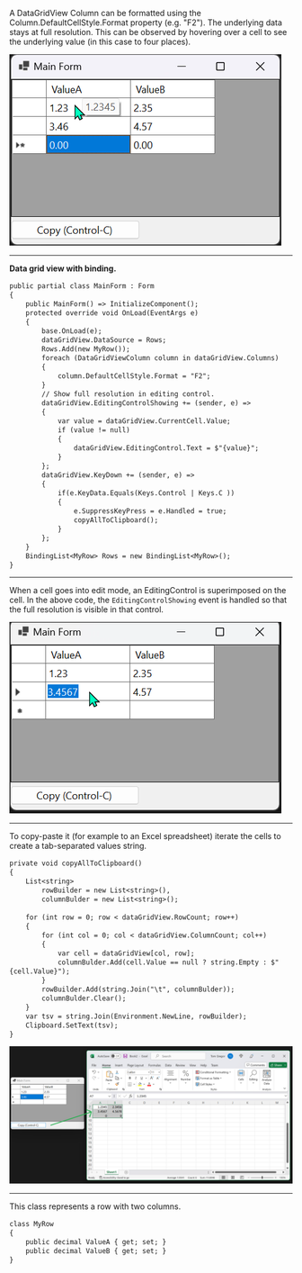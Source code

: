 A DataGridView Column can be formatted using the Column.DefaultCellStyle.Format property (e.g. "F2"). The underlying data stays at full resolution. This can be observed by hovering over a cell to see the underlying value (in this case to four places).

![cell-with-hover](https://github.com/IVSoftware/data-grid-view-format-column-00/blob/master/data-grid-view-format-column/Screenshots/cell-with-hover.png)

***
**Data grid view with binding.**

    public partial class MainForm : Form
    {
        public MainForm() => InitializeComponent();
        protected override void OnLoad(EventArgs e)
        {
            base.OnLoad(e);
            dataGridView.DataSource = Rows;
            Rows.Add(new MyRow());
            foreach (DataGridViewColumn column in dataGridView.Columns)
            {
                column.DefaultCellStyle.Format = "F2";
            }
            // Show full resolution in editing control.
            dataGridView.EditingControlShowing += (sender, e) =>
            {
                var value = dataGridView.CurrentCell.Value;
                if (value != null)
                {
                    dataGridView.EditingControl.Text = $"{value}";
                }
            };
            dataGridView.KeyDown += (sender, e) =>
            {
                if(e.KeyData.Equals(Keys.Control | Keys.C ))
                {
                    e.SuppressKeyPress = e.Handled = true;
                    copyAllToClipboard();
                }
            };
        }
        BindingList<MyRow> Rows = new BindingList<MyRow>();
    }

***
 
When a cell goes into edit mode, an EditingControl is superimposed on the cell. In the above code, the `EditingControlShowing` event is handled so that the full resolution is visible in that control.

![cell-with-hover](https://github.com/IVSoftware/data-grid-view-format-column-00/blob/master/data-grid-view-format-column/Screenshots/cell-active-edit.png)

***
To copy-paste it (for example to an Excel spreadsheet) iterate the cells to create a tab-separated values string.

    private void copyAllToClipboard()
    {
        List<string>
            rowBuilder = new List<string>(),
            columnBulder = new List<string>();

        for (int row = 0; row < dataGridView.RowCount; row++)
        {
            for (int col = 0; col < dataGridView.ColumnCount; col++)
            {
                var cell = dataGridView[col, row];
                columnBulder.Add(cell.Value == null ? string.Empty : $"{cell.Value}");
            }
            rowBuilder.Add(string.Join("\t", columnBulder));
            columnBulder.Clear();
        }
        var tsv = string.Join(Environment.NewLine, rowBuilder);
        Clipboard.SetText(tsv);
    }


![cell-with-hover](https://github.com/IVSoftware/data-grid-view-format-column-00/blob/master/data-grid-view-format-column/Screenshots/excel-copy-paste.png)

 ***
 This class represents a row with two columns.

    class MyRow
    {
        public decimal ValueA { get; set; }
        public decimal ValueB { get; set; }
    }


